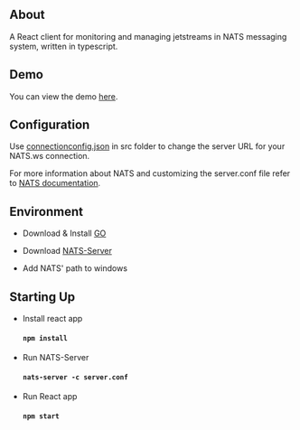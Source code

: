 ## About

A React client for monitoring and managing jetstreams in NATS messaging system, written in typescript.

## Demo

You can view the demo [here](https://nats-react-ts.netlify.app/).

## Configuration

Use [connectionconfig.json](https://github.com/KavehHashemi/nats-react-ts/blob/master/src/connectionconfig.json) in src folder to change the server URL for your NATS.ws connection.

For more information about NATS and customizing the server.conf file refer to [NATS documentation](https://docs.nats.io/).

## Environment

- Download & Install [GO](https://go.dev/doc/install)

- Download [NATS-Server](https://github.com/nats-io/nats-server/releases)

- Add NATS' path to windows

## Starting Up

- Install react app

  #### `npm install`

- Run NATS-Server

  #### `nats-server -c server.conf`

- Run React app

  #### `npm start`
